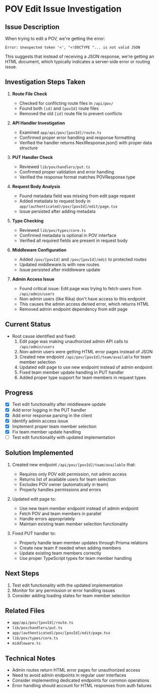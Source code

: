 # POV Edit Issue Investigation

## Issue Description
When trying to edit a POV, we're getting the error:
```
Error: Unexpected token '<', "<!DOCTYPE "... is not valid JSON
```

This suggests that instead of receiving a JSON response, we're getting an HTML document, which typically indicates a server-side error or routing issue.

## Investigation Steps Taken

1. **Route File Check**
   - Checked for conflicting route files in `/api/pov/`
   - Found both `[id]` and `[povId]` route files
   - Removed the old `[id]` route file to prevent conflicts

2. **API Handler Investigation**
   - Examined `app/api/pov/[povId]/route.ts`
   - Confirmed proper error handling and response formatting
   - Verified the handler returns NextResponse.json() with proper data structure

3. **PUT Handler Check**
   - Reviewed `lib/pov/handlers/put.ts`
   - Confirmed proper validation and error handling
   - Verified the response format matches POVResponse type

4. **Request Body Analysis**
   - Found metadata field was missing from edit page request
   - Added metadata to request body in `app/(authenticated)/pov/[povId]/edit/page.tsx`
   - Issue persisted after adding metadata

5. **Type Checking**
   - Reviewed `lib/pov/types/core.ts`
   - Confirmed metadata is optional in POV interface
   - Verified all required fields are present in request body

6. **Middleware Configuration**
   - Added `/pov/[povId]` and `/pov/[povId]/edit` to protected routes
   - Updated middleware.ts with new routes
   - Issue persisted after middleware update

7. **Admin Access Issue**
   - Found critical issue: Edit page was trying to fetch users from `/api/admin/users`
   - Non-admin users (like Rika) don't have access to this endpoint
   - This causes the admin access denied error, which returns HTML
   - Removed admin endpoint dependency from edit page

## Current Status
- Root cause identified and fixed:
  1. Edit page was making unauthorized admin API calls to `/api/admin/users`
  2. Non-admin users were getting HTML error pages instead of JSON
  3. Created new endpoint `/api/pov/[povId]/team/available` for team member selection
  4. Updated edit page to use new endpoint instead of admin endpoint
  5. Fixed team member update handling in PUT handler
  6. Added proper type support for team members in request types

## Progress
- [x] Test edit functionality after middleware update
- [x] Add error logging in the PUT handler
- [x] Add error response parsing in the client
- [x] Identify admin access issue
- [x] Implement proper team member selection
- [x] Fix team member update handling
- [ ] Test edit functionality with updated implementation

## Solution Implemented
1. Created new endpoint `/api/pov/[povId]/team/available` that:
   - Requires only POV edit permission, not admin access
   - Returns list of available users for team selection
   - Excludes POV owner (automatically in team)
   - Properly handles permissions and errors

2. Updated edit page to:
   - Use new team member endpoint instead of admin endpoint
   - Fetch POV and team members in parallel
   - Handle errors appropriately
   - Maintain existing team member selection functionality

3. Fixed PUT handler to:
   - Properly handle team member updates through Prisma relations
   - Create new team if needed when adding members
   - Update existing team members correctly
   - Use proper TypeScript types for team member handling

## Next Steps
1. Test edit functionality with the updated implementation
2. Monitor for any permission or error handling issues
3. Consider adding loading states for team member selection

## Related Files
- `app/api/pov/[povId]/route.ts`
- `lib/pov/handlers/put.ts`
- `app/(authenticated)/pov/[povId]/edit/page.tsx`
- `lib/pov/types/core.ts`
- `middleware.ts`

## Technical Notes
- Admin routes return HTML error pages for unauthorized access
- Need to avoid admin endpoints in regular user interfaces
- Consider implementing dedicated endpoints for common operations
- Error handling should account for HTML responses from auth failures
